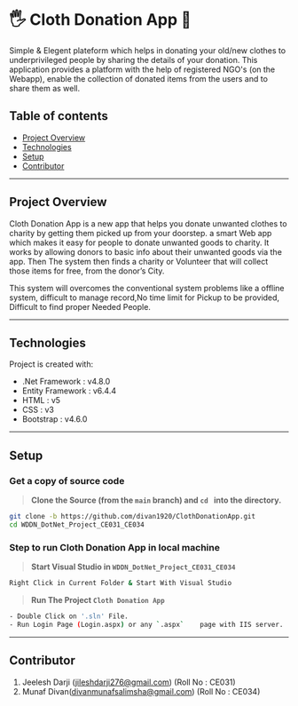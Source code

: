 # 🖐 Cloth Donation App 👚

Simple & Elegent plateform which helps in donating your old/new clothes to underprivileged people by sharing the details of your donation. This application provides a platform with the help of registered NGO's (on the Webapp), enable the collection of donated items from the users and to share them as well.

## Table of contents

-   [Project Overview](#project-overview)
-   [Technologies](#technologies)
-   [Setup](#setup)
-   [Contributor](#contributor)

---

## Project Overview

Cloth Donation App is a new app that helps you donate unwanted clothes to charity by getting them picked up from your doorstep. a smart Web app which makes it easy for people to donate unwanted goods to charity. It works by allowing donors to basic info about their unwanted goods via the app. Then The system then finds a charity or Volunteer that will collect those items for free, from the donor’s City.

This system will overcomes the conventional system problems like
a offline system, difficult to manage record,No time limit for Pickup to be
provided, Difficult to find proper Needed People.

---

## Technologies

Project is created with:

-   .Net Framework : v4.8.0
-   Entity Framework : v6.4.4
-   HTML : v5
-   CSS : v3
-   Bootstrap : v4.6.0

---

## Setup

### Get a copy of source code

> **Clone the Source (from the `main` branch) and `cd ` into the directory.**

```sh
git clone -b https://github.com/divan1920/ClothDonationApp.git
cd WDDN_DotNet_Project_CE031_CE034
```

### Step to run Cloth Donation App in local machine

> **Start Visual Studio in `WDDN_DotNet_Project_CE031_CE034`**

```sh
Right Click in Current Folder & Start With Visual Studio
```

> **Run The Project `Cloth Donation App`**

```sh
- Double Click on '.sln' File.
- Run Login Page (Login.aspx) or any `.aspx`    page with IIS server.
```

---

## Contributor

1. Jeelesh Darji (jileshdarji276@gmail.com)
   (Roll No : CE031)
2. Munaf Divan(divanmunafsalimsha@gmail.com)
   (Roll No : CE034)
